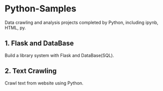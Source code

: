 # Python-Samples
Data crawling and analysis projects completed by Python,  including ipynb, HTML, py.

## 1. Flask and DataBase

Build a library system with Flask and DataBase(SQL).

## 2.  Text Crawling

Crawl text from website using Python.
